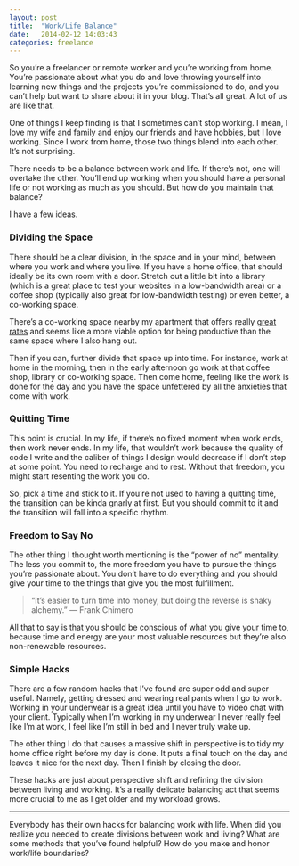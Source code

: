 ```yaml
---
layout: post
title:  "Work/Life Balance"
date:   2014-02-12 14:03:43
categories: freelance
---
```


So you’re a freelancer or remote worker and you’re working from home. You’re passionate about what you do and love throwing yourself into learning new things and the projects you’re commissioned to do, and you can’t help but want to share about it in your blog. That’s all great. A lot of us are like that.

One of things I keep finding is that I sometimes can’t stop working. I mean, I love my wife and family and enjoy our friends and have hobbies, but I love working. Since I work from home, those two things blend into each other. It’s not surprising.

There needs to be a balance between work and life. If there’s not, one will overtake the other. You’ll end up working when you should have a personal life or not working as much as you should. But how do you maintain that balance?

I have a few ideas.

### Dividing the Space

There should be a clear division, in the space and in your mind, between where you work and where you live. If you have a home office, that should ideally be its own room with a door. Stretch out a little bit into a library (which is a great place to test your websites in a low-bandwidth area) or a coffee shop (typically also great for low-bandwidth testing) or even better, a co-working space.

There’s a co-working space nearby my apartment that offers really [great rates](http://www.momentumcoworking.com/) and seems like a more viable option for being productive than the same space where I also hang out.

Then if you can, further divide that space up into time. For instance, work at home in the morning, then in the early afternoon go work at that coffee shop, library or co-working space. Then come home, feeling like the work is done for the day and you have the space unfettered by all the anxieties that come with work.

### Quitting Time

This point is crucial. In my life, if there’s no fixed moment when work ends, then work never ends. In my life, that wouldn’t work because the quality of code I write and the caliber of things I design would decrease if I don’t stop at some point. You need to recharge and to rest. Without that freedom, you might start resenting the work you do.

So, pick a time and stick to it. If you’re not used to having a quitting time, the transition can be kinda gnarly at first. But you should commit to it and the transition will fall into a specific rhythm.

### Freedom to Say No

The other thing I thought worth mentioning is the “power of no” mentality. The less you commit to, the more freedom you have to pursue the things you’re passionate about. You don’t have to do everything and you should give your time to the things that give you the most fulfillment.

> “It’s easier to turn time into money, but doing the reverse is shaky alchemy.” — Frank Chimero

All that to say is that you should be conscious of what you give your time to, because time and energy are your most valuable resources but they’re also non-renewable resources.

### Simple Hacks

There are a few random hacks that I’ve found are super odd and super useful. Namely, getting dressed and wearing real pants when I go to work. Working in your underwear is a great idea until you have to video chat with your client. Typically when I’m working in my underwear I never really feel like I’m at work, I feel like I’m still in bed and I never truly wake up.

The other thing I do that causes a massive shift in perspective is to tidy my home office right before my day is done. It puts a final touch on the day and leaves it nice for the next day. Then I finish by closing the door.

These hacks are just about perspective shift and refining the division between living and working. It’s a really delicate balancing act that seems more crucial to me as I get older and my workload grows.

---

Everybody has their own hacks for balancing work with life. When did you realize you needed to create divisions between work and living? What are some methods that you’ve found helpful? How do you make and honor work/life boundaries?
